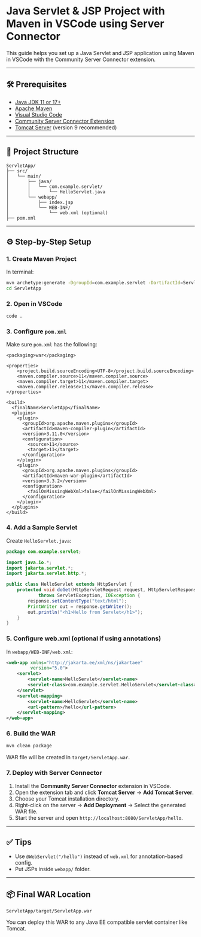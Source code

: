 # Java Servlet & JSP Project with Maven in VSCode using Server Connector

This guide helps you set up a Java Servlet and JSP application using Maven in VSCode with the Community Server Connector extension.

---

## 🛠 Prerequisites

- [Java JDK 11 or 17+](https://adoptium.net/)
- [Apache Maven](https://maven.apache.org/)
- [Visual Studio Code](https://code.visualstudio.com/)
- [Community Server Connector Extension](https://marketplace.visualstudio.com/items?itemName=redhat.vscode-community-server-connector)
- [Tomcat Server](https://tomcat.apache.org/) (version 9 recommended)

---

## 📁 Project Structure

```
ServletApp/
├── src/
│   └── main/
│       ├── java/
│       │   └── com.example.servlet/
│       │       └── HelloServlet.java
│       └── webapp/
│           ├── index.jsp
│           └── WEB-INF/
│               └── web.xml (optional)
├── pom.xml
```

---

## ⚙️ Step-by-Step Setup

### 1. Create Maven Project

In terminal:

```bash
mvn archetype:generate -DgroupId=com.example.servlet -DartifactId=ServletApp -DarchetypeArtifactId=maven-archetype-webapp -DinteractiveMode=false
cd ServletApp
```

### 2. Open in VSCode

```bash
code .
```

### 3. Configure `pom.xml`

Make sure `pom.xml` has the following:

```
<packaging>war</packaging>

<properties>
    <project.build.sourceEncoding>UTF-8</project.build.sourceEncoding>
    <maven.compiler.source>11</maven.compiler.source>
    <maven.compiler.target>11</maven.compiler.target>
    <maven.compiler.release>11</maven.compiler.release>
</properties>

<build>
  <finalName>ServletApp</finalName>
  <plugins>
    <plugin>
      <groupId>org.apache.maven.plugins</groupId>
      <artifactId>maven-compiler-plugin</artifactId>
      <version>3.11.0</version>
      <configuration>
        <source>11</source>
        <target>11</target>
      </configuration>
    </plugin>
    <plugin>
      <groupId>org.apache.maven.plugins</groupId>
      <artifactId>maven-war-plugin</artifactId>
      <version>3.3.2</version>
      <configuration>
        <failOnMissingWebXml>false</failOnMissingWebXml>
      </configuration>
    </plugin>
  </plugins>
</build>
```

### 4. Add a Sample Servlet

Create `HelloServlet.java`:

```java
package com.example.servlet;

import java.io.*;
import jakarta.servlet.*;
import jakarta.servlet.http.*;

public class HelloServlet extends HttpServlet {
    protected void doGet(HttpServletRequest request, HttpServletResponse response)
            throws ServletException, IOException {
        response.setContentType("text/html");
        PrintWriter out = response.getWriter();
        out.println("<h1>Hello from Servlet</h1>");
    }
}
```

### 5. Configure web.xml (optional if using annotations)

In `webapp/WEB-INF/web.xml`:

```xml
<web-app xmlns="http://jakarta.ee/xml/ns/jakartaee"
         version="5.0">
    <servlet>
        <servlet-name>HelloServlet</servlet-name>
        <servlet-class>com.example.servlet.HelloServlet</servlet-class>
    </servlet>
    <servlet-mapping>
        <servlet-name>HelloServlet</servlet-name>
        <url-pattern>/hello</url-pattern>
    </servlet-mapping>
</web-app>
```

### 6. Build the WAR

```bash
mvn clean package
```

WAR file will be created in `target/ServletApp.war`.

### 7. Deploy with Server Connector

1. Install the **Community Server Connector** extension in VSCode.
2. Open the extension tab and click **Tomcat Server** → **Add Tomcat Server**.
3. Choose your Tomcat installation directory.
4. Right-click on the server → **Add Deployment** → Select the generated WAR file.
5. Start the server and open `http://localhost:8080/ServletApp/hello`.

---

## ✅ Tips

- Use `@WebServlet("/hello")` instead of `web.xml` for annotation-based config.
- Put JSPs inside `webapp/` folder.

---

## 📦 Final WAR Location

```
ServletApp/target/ServletApp.war
```

You can deploy this WAR to any Java EE compatible servlet container like Tomcat.
